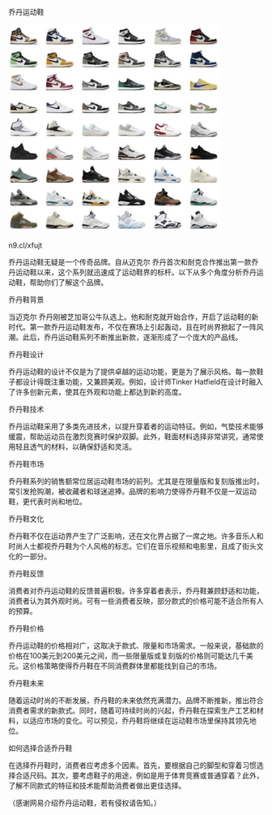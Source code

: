 乔丹运动鞋


![乔丹运动鞋](https://github.com/ywangnccu/ywang/blob/main/images/Jordan_Sneakers.jpg)

n9.cl/xfujt

乔丹运动鞋无疑是一个传奇品牌。自从迈克尔 乔丹首次和耐克合作推出第一款乔丹运动鞋以来，这个系列就迅速成了运动鞋界的标杆。以下从多个角度分析乔丹运动鞋，帮助你们了解这个品牌。


乔丹鞋背景

当迈克尔 乔丹刚被芝加哥公牛队选上。他和耐克就开始合作，开启了运动鞋的新时代。第一款乔丹运动鞋发布，不仅在赛场上引起轰动，且在时尚界掀起了一阵风潮。此后，乔丹运动鞋系列不断推出新款，逐渐形成了一个庞大的产品线。


乔丹鞋设计

乔丹运动鞋的设计不仅是为了提供卓越的运动功能，更是为了展示风格。每一款鞋子都设计得既注重功能，又兼顾美观。例如，设计师Tinker Hatfield在设计时融入了许多创新元素，使其在外观和功能上都达到新的高度。


乔丹鞋技术

乔丹运动鞋采用了多类先进技术，以提升穿着者的运动特征。例如，气垫技术能够缓震，帮助运动员在激烈竞赛时保护双脚。此外，鞋面材料选择非常讲究，通常使用轻且透气的材料，以确保舒适和灵活。


乔丹鞋市场

乔丹鞋系列的销售额常位居运动鞋市场的前列。尤其是在限量版和复刻版推出时，常引发抢购潮，被收藏者和球迷追捧。品牌的影响力使得乔丹鞋不仅是一双运动鞋，更代表时尚和地位。


乔丹鞋文化

乔丹鞋不仅在运动界产生了广泛影响，还在文化界占据了一席之地。许多音乐人和时尚人士都视乔丹鞋为个人风格的标志。它们在音乐视频和电影里，且成了街头文化的一部分。


乔丹鞋反馈

消费者对乔丹运动鞋的反馈普遍积极。许多穿着者表示，乔丹鞋兼顾舒适和功能，消费者认为其外观时尚。可有一些消费者反映，部分款式的价格可能不适合所有人的预算。


乔丹鞋价格

乔丹运动鞋的价格相对广，这取决于款式、限量和市场需求。一般来说，基础款的价格在100美元到200美元之间，而一些限量版或复刻版的价格则可能达几千美元。这价格策略使得乔丹鞋在不同消费群体里都能找到自己的市场。


乔丹鞋未来

随着运动时尚的不断发展，乔丹鞋的未来依然充满潜力。品牌不断推新，推出符合消费者需求的新款式。同时，随着可持续时尚的兴起，乔丹鞋在探索生产工艺和材料，以适应市场的变化。可以预见，乔丹鞋将继续在运动鞋市场里保持其领先地位。


如何选择合适乔丹鞋

在选择乔丹鞋时，消费者应考虑多个因素。首先，要根据自己的脚型和穿着习惯选择合适尺码。其次，要考虑鞋子的用途，例如是用于体育竞赛或普通穿着？此外，了解不同款式的特征和技术能帮助消费者做出更佳选择。


（感谢网易介绍乔丹运动鞋，若有侵权请告知。）
